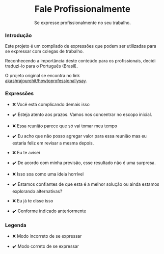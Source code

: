 <div align="center">
  <h1>Fale Profissionalmente</h1>
  <p>Se expresse profissionalmente no seu trabalho.</p>
</div>

### Introdução

Este projeto é um compilado de expressões que podem ser utilizadas para se expressar com colegas de trabalho.

Reconhecendo a importância deste conteúdo para os profissionais, decidi traduzi-lo para o Português (Brasil).

O projeto original se encontra no link [akashrajpurohit/howtoprofessionallysay](https://github.com/AkashRajpurohit/howtoprofessionallysay).

### Expressões

- :x: Você está complicando demais isso

- :heavy_check_mark: Esteja atento aos prazos. Vamos nos concentrar no escopo inicial.

- :x: Essa reunião parece que só vai tomar meu tempo

- :heavy_check_mark: Eu acho que não posso agregar valor para essa reunião mas eu estaria feliz em revisar a mesma depois.

- :x: Eu te avisei

- :heavy_check_mark: De acordo com minha previsão, esse resultado não é uma surpresa.

- :x: Isso soa como uma ideia horrível

- :heavy_check_mark: Estamos confiantes de que esta é a melhor solução ou ainda estamos explorando alternativas?

- :x: Eu já te disse isso

- :heavy_check_mark: Conforme indicado anteriormente

### Legenda

- :x: Modo incorreto de se expressar

- :heavy_check_mark: Modo correto de se expressar
